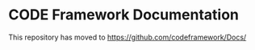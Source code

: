 # CODE Framework Documentation

This repository has moved to https://github.com/codeframework/Docs/
